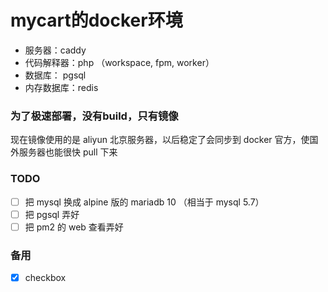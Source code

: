 # mycart的docker环境

+ 服务器：caddy
+ 代码解释器：php （workspace, fpm, worker）
+ 数据库： pgsql
+ 内存数据库：redis


### 为了极速部署，没有build，只有镜像

现在镜像使用的是 aliyun 北京服务器，以后稳定了会同步到 docker 官方，使国外服务器也能很快 pull 下来


### TODO

- [ ] 把 mysql 换成 alpine 版的 mariadb 10 （相当于 mysql 5.7）
- [ ] 把 pgsql 弄好
- [ ] 把 pm2 的 web 查看弄好

### 备用

- [X] checkbox
